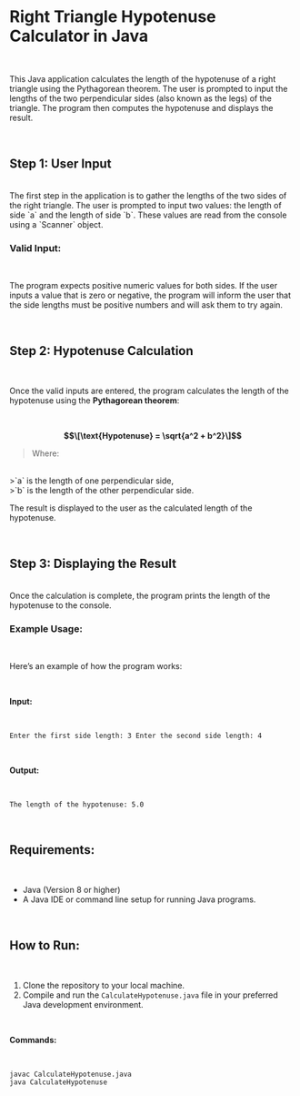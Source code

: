 # Right Triangle Hypotenuse Calculator in Java

<br>

This Java application calculates the length of the hypotenuse of a right triangle using the Pythagorean theorem. The user is prompted to input the lengths of the two perpendicular sides (also known as the legs) of the triangle. The program then computes the hypotenuse and displays the result.

<br>

## Step 1: User Input

<br>
The first step in the application is to gather the lengths of the two sides of the right triangle. The user is prompted to input two values: the length of side `a` and the length of side `b`. These values are read from the console using a `Scanner` object.

<br>

### Valid Input:

<br>

The program expects positive numeric values for both sides. If the user inputs a value that is zero or negative, the program will inform the user that the side lengths must be positive numbers and will ask them to try again.

<br>

## Step 2: Hypotenuse Calculation

<br>

Once the valid inputs are entered, the program calculates the length of the hypotenuse using the **Pythagorean theorem**:

<br>

**$$\[\text{Hypotenuse} = \sqrt{a^2 + b^2}\]$$**

>Where:
<br>
>`a` is the length of one perpendicular side,
<br>
>`b` is the length of the other perpendicular side.
<br>

The result is displayed to the user as the calculated length of the hypotenuse.

<br>

## Step 3: Displaying the Result

<br>
Once the calculation is complete, the program prints the length of the hypotenuse to the console.

<br>

### Example Usage:

<br>

Here’s an example of how the program works:

<br>

**Input:**

<br>

`Enter the first side length: 3 Enter the second side length: 4`

<br>

**Output:**

<br>

`The length of the hypotenuse: 5.0`

<br>

## Requirements:

<br>

- Java (Version 8 or higher)
- A Java IDE or command line setup for running Java programs.

<br>

## How to Run:

<br>

1. Clone the repository to your local machine.
2. Compile and run the `CalculateHypotenuse.java` file in your preferred Java development environment.

<br>

**Commands:**

<br>

```
javac CalculateHypotenuse.java
java CalculateHypotenuse
